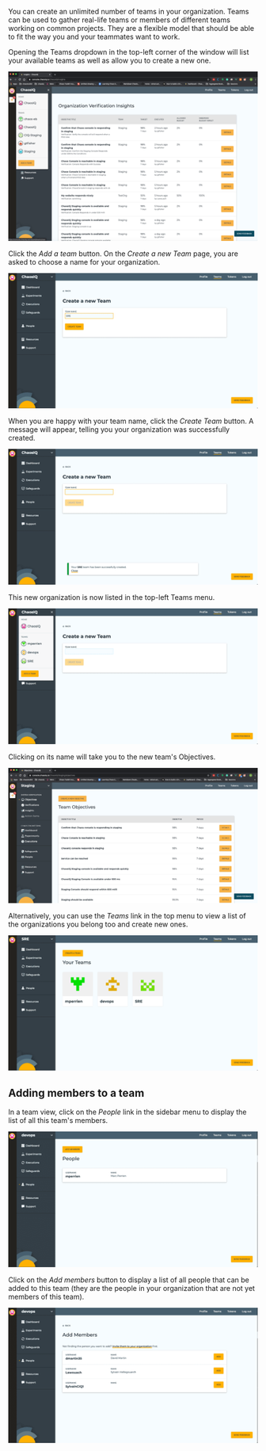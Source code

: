 You can create an unlimited number of teams in your organization. Teams can be used to gather real-life teams or members of different teams working on common projects. They are a flexible model that should be able to fit the way you and your teammates want to work.

Opening the Teams dropdown in the top-left corner of the window will list your available teams as well as allow you to create a new one.

![Teams Dropdown](./assets/adding-a-team.png)

Click the *Add a team* button. On the *Create a new Team* page, you are asked to choose a name for your organization.

![New Team Form](./assets/create-team-page.png)

When you are happy with your team name, click the *Create Team* button. A message will appear, telling you your organization was successfully created.

![A message confirms your team has been created](./assets/team-created.png)

This new organization is now listed in the top-left Teams menu.

![](./assets/new-team-dropdown.png)

Clicking on its name will take you to the new team's Objectives.

![Team Objectives](./assets/teams-objectives.png)

Alternatively, you can use the *Teams* link in the top menu to view a list of the organizations you belong too and create new ones.

![Teams Page screenshot](./assets/teams-page.png)

## Adding members to a team

In a team view, click on the *People* link in the sidebar menu to display the list of all this team's members.

![Team Memebers screenshot](./assets/team-people.png)

Click on the *Add members* button to display a list of all people that can be added to this team (they are the people in your organization that are not yet members of this team).

![Add Members](./assets/team-add-members.png)